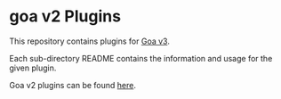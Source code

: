 # goa v2 Plugins

This repository contains plugins for 
[Goa v3](https://github.com/goadesign/goa/tree/v3).

Each sub-directory README contains the information and usage for the given
plugin.

Goa v2 plugins can be found [here](https://github.com/goadesign/plugins/tree/v2).
